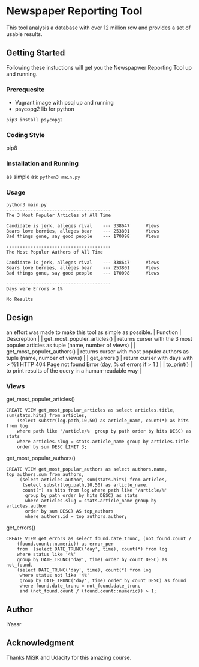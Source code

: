 # Newspaper Reporting Tool

This tool analysis a database with over 12 million row and provides a set of usable results.  

## Getting Started

Following these instuctions will get you the Newspapwer Reporting Tool up and running. 

### Prerequesite

- Vagrant image with psql up and running
- psycopg2 lib for python

```pip3 install psycopg2```  

### Coding Style

pip8

### Installation and Running

as simple as:
```python3 main.py```

### Usage

``` 
python3 main.py
---------------------------------------
The 3 Most Populer Articles of All Time

Candidate is jerk, alleges rival    --- 338647      Views
Bears love berries, alleges bear    --- 253801      Views
Bad things gone, say good people    --- 170098      Views

---------------------------------------
The Most Populer Authers of All Time

Candidate is jerk, alleges rival    --- 338647      Views
Bears love berries, alleges bear    --- 253801      Views
Bad things gone, say good people    --- 170098      Views

---------------------------------------
Days were Errors > 1%

No Results

```

## Design

an effort was made to make this tool as simple as possible.
| Function | Descreption |
| get_most_populer_articles() | returns curser with the 3 most populer articles as tuple (name, number of views) |
| get_most_populer_authors() | returns curser with most populer authors as tuple (name, number of views) |
| get_errors() | return curser with days with > %1 HTTP 404 Page not found Error (day, % of errors if  > 1 ) |
| to_print() | to print results of the query in a human-readable way  |  

### Views

get_most_populer_articles()
```
CREATE VIEW get_most_popular_articles as select articles.title, sum(stats.hits) from articles,
    (select substr(log.path,10,50) as article_name, count(*) as hits from log
    where path like '/article/%' group by path order by hits DESC) as stats
    where articles.slug = stats.article_name group by articles.title
    order by sum DESC LIMIT 3;
```

get_most_popular_authors()
```
CREATE VIEW get_most_popular_authors as select authors.name, top_authors.sum from authors,
     (select articles.author, sum(stats.hits) from articles,
      (select substr(log.path,10,50) as article_name,
      count(*) as hits from log where path like '/article/%'
       group by path order by hits DESC) as stats
       where articles.slug = stats.article_name group by articles.author
       order by sum DESC) AS top_authors
       where authors.id = top_authors.author;
```

get_errors()

```
CREATE VIEW get_errors as select found.date_trunc, (not_found.count /
    (found.count::numeric)) as error_per
    from  (select DATE_TRUNC('day', time), count(*) from log
    where status like '4%'
    group by DATE_TRUNC('day', time) order by count DESC) as not_found,
    (select DATE_TRUNC('day', time), count(*) from log
     where status not like '4%'
     group by DATE_TRUNC('day', time) order by count DESC) as found
     where found.date_trunc = not_found.date_trunc
     and (not_found.count / (found.count::numeric)) > 1;
```

## Author

iYassr

## Acknowledgment

Thanks MiSK and Udacity for this amazing course.
